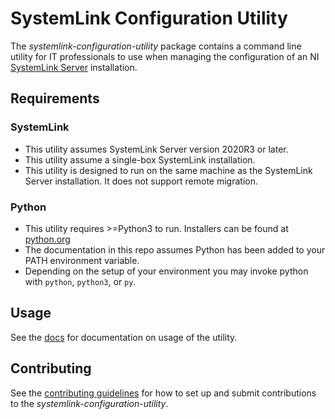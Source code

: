 # SystemLink Configuration Utility

The *systemlink-configuration-utility* package contains a command line utility for IT professionals to use
when managing the configuration of an NI [SystemLink Server](https://ni.com/systemlink) installation.

## Requirements

### SystemLink
- This utility assumes SystemLink Server version 2020R3 or later.
- This utility assume a single-box SystemLink installation.
- This utility is designed to run on the same machine as the SystemLink Server installation. It does not support remote migration.

### Python
- This utility requires >=Python3 to run. Installers can be found at [python.org](https://www.python.org/downloads/)
- The documentation in this repo assumes Python has been added to your PATH environment variable.
- Depending on the setup of your environment you may invoke python with `python`, `python3`, or `py`.

## Usage

See the [docs](docs) for documentation on usage of the utility.

## Contributing

See the [contributing guidelines](CONTRIBUTING.md) for how to set up and submit
contributions to the *systemlink-configuration-utility*.
